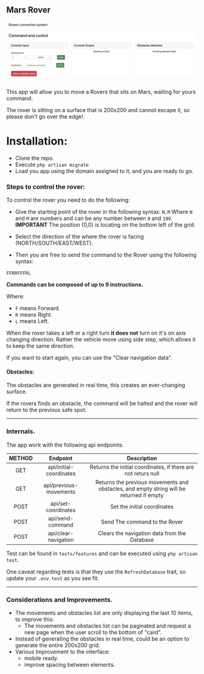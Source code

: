 ## Mars Rover

![alt text](screenshot.png)

This app will allow you to move a Rovers that sits on Mars, waiting for yours command. 

The rover is sitting on a surface that is 200x200 and cannot escape it, so please don't go over the edge!.

# Installation:

- Clone the repo.
- Execute `php artisan migrate`
- Load you app using the domain assigned to it, and you are ready to go.

### Steps to control the rover:

To control the rover you need to do the following:

- Give the starting point of the rover in the following syntax: `N,M` Where `N` and `M` are numbers and can 
  be any number between `0` and `199`. **IMPORTANT** The position (0,0) is locating on the bottom left of the grid.
    
- Select the direction of the where the rover is facing (NORTH/SOUTH/EAST/WEST). 
  
- Then you are free to send the command to the Rover using the following syntax: 
```
FFRRFFFRL
```

**Commands can be composed of up to 9 instructions.**

Where: 
- `F` means Forward.
- `R` means Right.
- `L` means Left.

When the rover takes a left or a right turn **it does not** turn on it's on axis changing direction. 
Rather the vehicle move using side step, which allows it to keep the same direction. 

If you want to start again, you can use the "Clear navigation data".

#### Obstacles:

The obstacles are generated in real time, this creates an ever-changing surface.

If the rovers finds an obstacle, the command will be halted and the rover will return to the previous
safe spot.

---
### Internals. 

The app work with the following api endpoints:


| METHOD |         Endpoint        |                                        Description                                       |
|:------:|:-----------------------:|:----------------------------------------------------------------------------------------:|
|   GET  | api/initial-coordinates |               Returns the initial coordinates, if there are not returs null              |
|   GET  |  api/previous-movements | Returns the previous movements and obstacles, and empty string will be returned if empty |
|  POST  |   api/set-coordinates   |                                Set the initial coordinates                               |
|  POST  |     api/send-command    |                               Send The command to the Rover                              |
|  POST  |   api/clear-navigation  |                       Clears the navigation data from the Database                       |


Test can be found in `tests/features` and can be executed using `php artisan test`. 

One caveat regarding tests is that they use the `RefreshDatabase` trait, so update your `.env.test` as you see fit.

---

### Considerations and Improvements.

- The movements and obstacles list are only displaying the last 10 items, to improve this: 
    - The movements and obstacles list can be paginated and request a new page 
      when the user scroll to the bottom of "card".
- Instead of generating the obstacles in real time, could be an option to generate the entire 200x200 grid.
- Various Improvement to the interface:
    - mobile ready.
    - improve spacing between elements.
